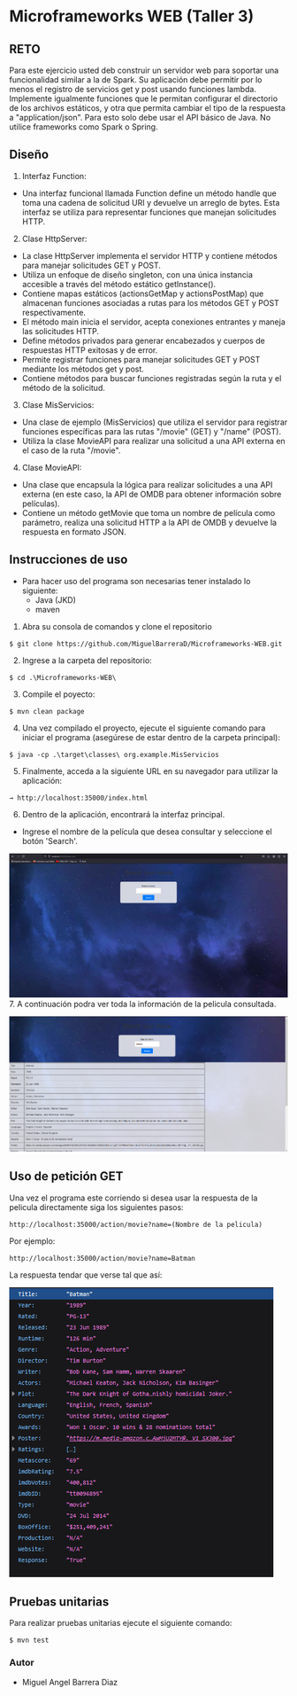 # Microframeworks WEB (Taller 3)

## RETO 

Para este ejercicio usted deb construir un  servidor web para soportar una funcionalidad similar a la de Spark. Su aplicación debe permitir por lo menos el registro de servicios get y post usando funciones lambda. Implemente igualmente funciones que le permitan configurar el directorio de los archivos estáticos, y otra que permita cambiar el tipo de la respuesta a "application/json". Para esto solo debe usar el API básico de Java. No utilice frameworks como Spark o Spring.

## Diseño

1. Interfaz Function:
- Una interfaz funcional llamada Function define un método handle que toma una cadena de solicitud URI y devuelve un arreglo de bytes. Esta interfaz se utiliza para representar funciones que manejan solicitudes HTTP.

2. Clase HttpServer:
- La clase HttpServer implementa el servidor HTTP y contiene métodos para manejar solicitudes GET y POST.
- Utiliza un enfoque de diseño singleton, con una única instancia accesible a través del método estático getInstance().
- Contiene mapas estáticos (actionsGetMap y actionsPostMap) que almacenan funciones asociadas a rutas para los métodos GET y POST respectivamente.
- El método main inicia el servidor, acepta conexiones entrantes y maneja las solicitudes HTTP.
- Define métodos privados para generar encabezados y cuerpos de respuestas HTTP exitosas y de error.
- Permite registrar funciones para manejar solicitudes GET y POST mediante los métodos get y post.
- Contiene métodos para buscar funciones registradas según la ruta y el método de la solicitud.

3. Clase MisServicios:
- Una clase de ejemplo (MisServicios) que utiliza el servidor para registrar funciones específicas para las rutas "/movie" (GET) y "/name" (POST).
- Utiliza la clase MovieAPI para realizar una solicitud a una API externa en el caso de la ruta "/movie".

4. Clase MovieAPI:
- Una clase que encapsula la lógica para realizar solicitudes a una API externa (en este caso, la API de OMDB para obtener información sobre películas).
- Contiene un método getMovie que toma un nombre de película como parámetro, realiza una solicitud HTTP a la API de OMDB y devuelve la respuesta en formato JSON.

## Instrucciones de uso 

- Para hacer uso del programa son necesarias tener instalado lo siguiente:
    - Java (JKD)
    - maven 

1. Abra su consola de comandos y clone el repositorio 
```
$ git clone https://github.com/MiguelBarreraD/Microframeworks-WEB.git
```
2. Ingrese a la carpeta del repositorio:
```
$ cd .\Microframeworks-WEB\
```
3. Compile el poyecto:
```
$ mvn clean package
```
4. Una vez compilado el proyecto, ejecute el siguiente comando para iniciar el programa (asegúrese de estar dentro de la carpeta principal):
```
$ java -cp .\target\classes\ org.example.MisServicios
```
5. Finalmente, acceda a la siguiente URL en su navegador para utilizar la aplicación:
```
→ http://localhost:35000/index.html
```
6. Dentro de la aplicación, encontrará la interfaz principal.
-   Ingrese el nombre de la película que desea consultar y seleccione el botón 'Search'.

![](img/Foto1.png)
7. A continuación podra ver toda la información de la pelicula consultada.

![](img/Foto3.png)

## Uso de petición GET

Una vez el programa este corriendo si desea usar la respuesta de la pelicula directamente siga los siguientes pasos:

```
http://localhost:35000/action/movie?name=(Nombre de la pelicula)
```
Por ejemplo:

```
http://localhost:35000/action/movie?name=Batman
```
La respuesta tendar que verse tal que así:

![](img/FotoEjemplo.png)

## Pruebas unitarias
Para realizar pruebas unitarias ejecute el siguiente comando:
```
$ mvn test
```

### Autor
 - Miguel Angel Barrera Diaz